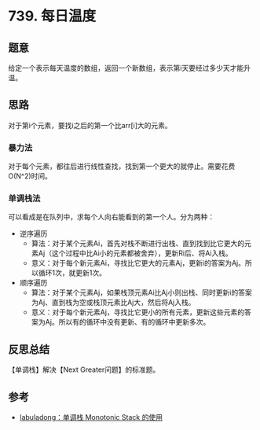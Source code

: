 # 739. 每日温度

## 题意

给定一个表示每天温度的数组，返回一个新数组，表示第i天要经过多少天才能升温。

## 思路

对于第i个元素，要找i之后的第一个比arr[i]大的元素。

### 暴力法

对于每个元素，都往后进行线性查找，找到第一个更大的就停止。需要花费O(N^2)时间。

### 单调栈法

可以看成是在队列中，求每个人向右能看到的第一个人。分为两种：

- 逆序遍历
  - 算法：对于某个元素Ai，首先对栈不断进行出栈、直到找到比它更大的元素Aj（这个过程中比Ai小的元素都被舍弃），更新Ri后、将Ai入栈。
  - 意义：对于每个新元素Ai，寻找比它更大的元素Aj，更新i的答案为Aj。所以循环1次，就更新1次。
- 顺序遍历
  - 算法：对于某个元素Aj，如果栈顶元素Ai比Aj小则出栈、同时更新i的答案为Aj、直到栈为空或栈顶元素比Aj大，然后将Aj入栈。
  - 意义：对于每个新元素Aj，寻找比它更小的所有元素，更新这些元素的答案为Aj。所以有的循环中没有更新、有的循环中更新多次。

## 反思总结

【单调栈】解决【Next Greater问题】的标准题。

## 参考

- [labuladong：单调栈 Monotonic Stack 的使用](https://mp.weixin.qq.com/s?__biz=MzU0MDg5OTYyOQ==&mid=2247483803&idx=1&sn=d8c5fac3a15dcac0833445cb934e1a46&chksm=fb3361d9cc44e8cff919df33cf9f1517ce9ad746452f86dd93f282f4964e93ac1eb3abb10cde&scene=21#wechat_redirect)
